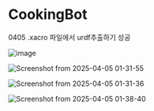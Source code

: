 # CookingBot

0405 
.xacro 파일에서 urdf추출하기 성공

![image](https://github.com/user-attachments/assets/7fbbbb7a-5edb-459a-bed4-3cd5b304c0a6)

![Screenshot from 2025-04-05 01-31-55](https://github.com/user-attachments/assets/992026a6-3fb8-4b4b-bb2c-861327da45ee)

![Screenshot from 2025-04-05 01-31-36](https://github.com/user-attachments/assets/abe7eaa8-8c96-4f4d-8e32-c5a8e5f4feee)

![Screenshot from 2025-04-05 01-38-40](https://github.com/user-attachments/assets/9a03bef4-fee0-4242-bdff-a45a8a9ce2c7)
